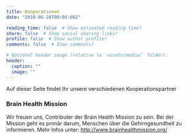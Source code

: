 ```yaml
---
title: Kooperationen
date: "2018-06-28T00:00:00Z"

reading_time: false  # Show estimated reading time?
share: false  # Show social sharing links?
profile: false  # Show author profile?
comments: false  # Show comments?

# Optional header image (relative to `assets/media/` folder).
header:
  caption: ""
  image: ""
---
```


Auf dieser Seite findet Ihr unsere verschiedenen Kooperationspartner

### Brain Health Mission
Wir freuen uns, Contributer der Brain Health Mission zu sein. Bei der Mission geht es primär darum, Menschen über die Gehirngesundheit zu informieren. Mehr Infos unter: http://www.brainhealthmission.org/


